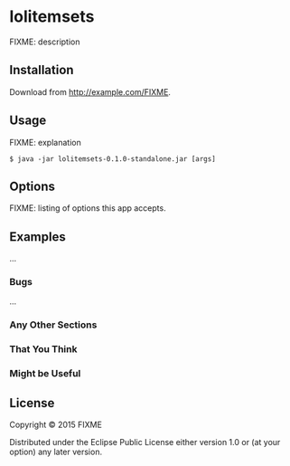 # lolitemsets

FIXME: description

## Installation

Download from http://example.com/FIXME.

## Usage

FIXME: explanation

    $ java -jar lolitemsets-0.1.0-standalone.jar [args]

## Options

FIXME: listing of options this app accepts.

## Examples

...

### Bugs

...

### Any Other Sections
### That You Think
### Might be Useful

## License

Copyright © 2015 FIXME

Distributed under the Eclipse Public License either version 1.0 or (at
your option) any later version.
